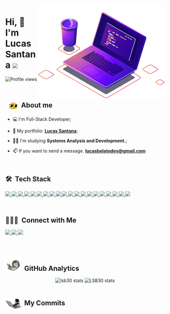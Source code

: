 
<img src="images/computer-illustration.png" min-width="400px" max-width="450px" width="400px" align="right" alt="Computador">
<h1 align="left">Hi, 🍕 I'm Lucas Santana
 <img src="https://raw.githubusercontent.com/kaueMarques/kaueMarques/master/hi.gif" width="30"></h1>

<p align="left"> <img src="https://komarev.com/ghpvc/?username=LSB30&color=8586f6" alt="Profile views" /> </p>

<br>

 ## &nbsp; <img src="images/oculos.gif " width="30" align="center"> &nbsp;About me

- 💻 I'm Full-Stack Developer;

- 🚀 My portfolio: **[Lucas Santana](https://lucas-santana-ajgdon1uo-lsb30.vercel.app)**;
 
- 👨‍🎓 I'm studying **Systems Analysis and Development.**;

- 📫 If you want to send a message.  **lucasbelatodev@gmail.com**


<br>

## 🛠 &nbsp;Tech Stack

<div align="left">
 <p>
    <a href='https://html.com/'>
      <img src="https://skillicons.dev/icons?i=html"/>
    </a>
    <a href='https://developer.mozilla.org/en-US/docs/Web/CSS'>
      <img src="https://skillicons.dev/icons?i=css"/>
    </a>
    <a href='https://www.javascript.com/'>
      <img src="https://skillicons.dev/icons?i=js"/>
    </a>
    <a href='https://www.typescriptlang.org/'>
      <img src="https://skillicons.dev/icons?i=ts"/>
    </a>
    <a href='https://reactjs.org/'>
      <img src="https://skillicons.dev/icons?i=react"/>
    </a>
    <a href='https://nextjs.org/'>
      <img src="https://skillicons.dev/icons?i=nextjs"/>
    </a>
    <a href='https://nodejs.org/en/'>
      <img src="https://skillicons.dev/icons?i=nodejs"/>
    </a>
    <a href='https://git-scm.com/'>
     <img src="https://skillicons.dev/icons?i=git"/>
    </a>
    <a href='https://styled-components.com/'>
      <img src="https://skillicons.dev/icons?i=styledcomponents"/>
    </a>
    <a href='https://tailwindui.com/'>
     <img src="https://skillicons.dev/icons?i=tailwind"/>
    </a>
    <a href='https://sass-lang.com/'>
     <img src="https://skillicons.dev/icons?i=sass"/>
    </a>
     <a href='https://mui.com/'>
     <img src="https://skillicons.dev/icons?i=materialui"/>
    </a>
    <a href='https://www.figma.com/'>
     <img src="https://skillicons.dev/icons?i=figma"/>
    </a>
    <a href=""> 
      <img src="https://skillicons.dev/icons?i=cs"/>
    </a>
    <a href=""> 
      <img src="https://skillicons.dev/icons?i=angular"/>
    </a>
     <a href=""> 
      <img src="https://skillicons.dev/icons?i=dotnet"/>
    </a>
    <a href=""> 
      <img src="https://skillicons.dev/icons?i=go"/>
    </a>
    <a href=""> 
      <img src="https://skillicons.dev/icons?i=kotlin"/>
    </a>
    <a href=""> 
      <img src="https://skillicons.dev/icons?i=mongodb"/>
    </a>
    <a href=""> 
      <img src="https://skillicons.dev/icons?i=mysql"/>
    </a>
        
 </p>

</div>
  
<br>

## 👨🏻‍💼 &nbsp;Connect with Me

<p align="left">
 
 <a href="https://www.linkedin.com/in/lucassantana30/" alt="Linkedin">
  <img width="140px" src="https://img.shields.io/badge/-Linkedin-rgb(25, 27, 30)?style=for-the-badge&logo=Linkedin&logoColor=rgb(150, 118, 228)&link=https://www.linkedin.com/in/evander-inacio"/> 
 </a>

 <a href="mailto:lucasbelatodev@gmail.com" alt="Gmail">
  <img width="113px" src="https://img.shields.io/badge/-Gmail-rgb(25, 27, 30)?style=for-the-badge&logo=Gmail&logoColor=rgb(150, 118, 228)&link=mailto:evander.20116@gmail.com"/> 
 </a>
 
 <a href="https://lucas-santana-ajgdon1uo-lsb30.vercel.app" alt="Portfolio">
  <img width="192px" src="https://img.shields.io/badge/my_portfolio-rgb(25, 27, 30)?style=for-the-badge&logo=ko-fi&logoColor=rgb(150, 118, 228)&link=https://www.evander.com.br/"/>
 </a>

 </p>

<br>

## <img src="images/gato_astronauta.gif" width="50" height="50" align="10">  &nbsp;GitHub Analytics

<div align="center">
<img height='180em' src="https://github-readme-stats.vercel.app/api?username=LSB30&show_icons=true=anuraghazra&show_icons=true&theme=aura" alt="lsb30 stats"/>
<img height='180em' src="https://github-readme-stats.vercel.app/api/top-langs/?username=LSB30&layout=compact&theme=aura" alt="LSB30 stats"/>
 </div>
  
<br>

## <img src="images/gato.gif" width="50" align="center"> &nbsp;My Commits

